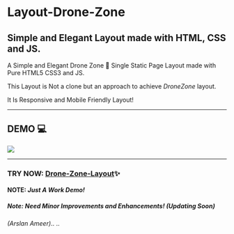 # Layout-Drone-Zone

## Simple and Elegant Layout made with HTML, CSS and JS.

A Simple and Elegant Drone Zone 🚁 Single Static Page Layout made with Pure HTML5 CSS3 and JS.

This Layout is Not a clone but an approach to achieve *DroneZone* layout.

It Is Responsive and Mobile Friendly Layout!

---
## DEMO  💻
![](dist/assets/images/dronezonedemo.gif)

---
### TRY NOW: [Drone-Zone-Layout](https://arslanameer.github.io/Layout-Drone-Zone/)✨

#### NOTE: **_Just A Work Demo!_**
##### Note: Need Minor Improvements and Enhancements! (Updating Soon)

_(Arslan Ameer)_. .  
 . .  
 